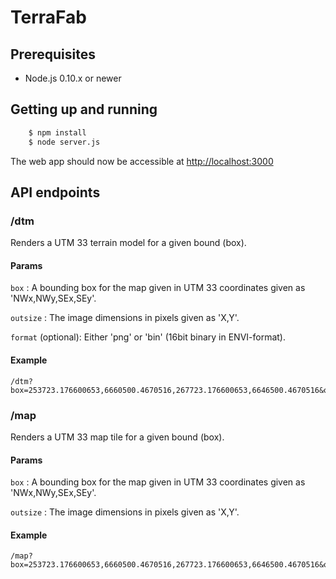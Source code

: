 TerraFab
========

## Prerequisites

- Node.js 0.10.x or newer

## Getting up and running

```bash
    $ npm install
    $ node server.js
```

The web app should now be accessible at [http://localhost:3000](http://localhost:3000)


## API endpoints

### /dtm

Renders a UTM 33 terrain model for a given bound (box).

#### Params
```box``` : A bounding box for the map given in UTM 33 coordinates given as 'NWx,NWy,SEx,SEy'.

```outsize``` : The image dimensions in pixels given as 'X,Y'.


```format``` (optional): Either 'png' or 'bin' (16bit binary in ENVI-format).


#### Example
```
/dtm?box=253723.176600653,6660500.4670516,267723.176600653,6646500.4670516&outsize=1000,1000
```

### /map

Renders a UTM 33 map tile for a given bound (box).

#### Params
```box``` : A bounding box for the map given in UTM 33 coordinates given as 'NWx,NWy,SEx,SEy'.

```outsize``` : The image dimensions in pixels given as 'X,Y'.

#### Example
```
/map?box=253723.176600653,6660500.4670516,267723.176600653,6646500.4670516&outsize=1000,1000
```
